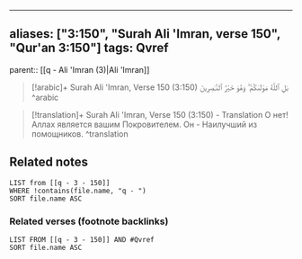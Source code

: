 
---
aliases: ["3:150", "Surah Ali 'Imran, verse 150", "Qur'an 3:150"]
tags: Qvref
---

parent:: [[q - Ali 'Imran (3)|Ali 'Imran]]

> [!arabic]+ Surah Ali 'Imran, Verse 150 (3:150)
> <span class="quran-arabic">بَلِ ٱللَّهُ مَوْلَىٰكُمْ ۖ وَهُوَ خَيْرُ ٱلنَّـٰصِرِينَ</span>
^arabic

> [!translation]+ Surah Ali 'Imran, Verse 150 (3:150) - Translation
> О нет! Аллах является вашим Покровителем. Он - Наилучший из помощников.
^translation



## Related notes
```dataview
LIST from [[q - 3 - 150]]
WHERE !contains(file.name, "q - ")
SORT file.name ASC
```

### Related verses (footnote backlinks)
```dataview
LIST FROM [[q - 3 - 150]] AND #Qvref
SORT file.name ASC
```

